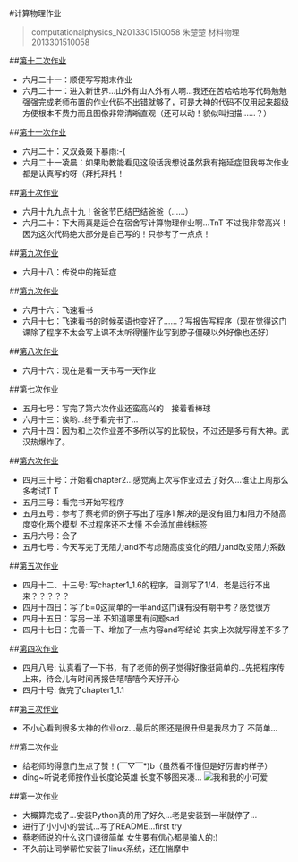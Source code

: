 #计算物理作业 
 >computationalphysics_N2013301510058
 >朱楚楚 材料物理 2013301510058
 
##[第十二次作业](https://www.zybuluo.com/double-C/note/413612) 
 * 六月二十一：顺便写写期末作业
 * 六月二十一：进入新世界…山外有山人外有人啊…我还在苦哈哈地写代码勉勉强强完成老师布置的作业代码不出错就够了，可是大神的代码不仅用起来超级方便根本不费力而且图像非常清晰直观（还可以动！貌似叫扫描……？）

##[第十一次作业](https://www.zybuluo.com/double-C/note/412733) 
 * 六月二十：又双叒叕下暴雨:-(
 * 六月二十一凌晨：如果助教能看见这段话我想说虽然我有拖延症但我每次作业都是认真写的呀（拜托拜托！
 
##[第十次作业](https://www.zybuluo.com/double-C/note/412284) 
 * 六月十九九点十九！爸爸节巴结巴结爸爸（……）
 * 六月二十：下大雨真是适合在宿舍写计算物理作业啊…TnT 不过我非常高兴！因为这次代码绝大部分是自己写的！只参考了一点点！
 
##[第九次作业](https://www.zybuluo.com/double-C/note/410082) 
 * 六月十八：传说中的拖延症

##[第九次作业](https://www.zybuluo.com/double-C/note/410082) 
 * 六月十六：飞速看书
 * 六月十七：飞速看书的时候英语也变好了……？写报告写程序（现在觉得这门课除了程序不太会写上课不太听得懂作业写到脖子僵硬以外好像也还好）
 
##[第八次作业](https://www.zybuluo.com/double-C/note/339632) 
 * 六月十六：现在是看一天书写一天作业

##[第七次作业](https://www.zybuluo.com/double-C/note/406861)
 * 五月七号：写完了第六次作业还蛮高兴的　接着看棒球
 * 六月十三：诶哟…终于看完书了…
 * 六月十四：因为和上次作业差不多所以写的比较快，不过还是多亏有大神。武汉热爆炸了。
 
##[第六次作业](https://www.zybuluo.com/double-C/note/365036)
 * 四月三十号：开始看chapter2…感觉离上次写作业过去了好久…谁让上周那么多考试T T
 * 五月三号：看完书开始写程序
 * 五月五号：参考了蔡老师的例子写出了程序1 解决的是没有阻力和阻力不随高度变化两个模型 不过程序还不太懂 不会添加曲线标签
 * 五月六号：会了 
 * 五月七号：今天写完了无阻力and不考虑随高度变化的阻力and改变阻力系数
 
##[第五次作业](https://www.zybuluo.com/double-C/note/345158) 
*  四月十二、十三号: 写chapter1_1.6的程序，目测写了1/4，老是运行不出来？？？？？
*  四月十四日：写了b=0这简单的一半and这门课有没有期中考？感觉很方
*  四月十五日：写另一半 不知道哪里有问题sad
*  四月十七日：完善一下、增加了一点内容and写结论 其实上次就写得差不多了 

##[第四次作业](https://www.zybuluo.com/double-C/note/339637)
*  四月八号: 认真看了一下书，有了老师的例子觉得好像挺简单的…先把程序传上来，待会儿有时间再报告嘻嘻嘻今天好开心
*  四月十号: 做完了chapter1_1.1

##[第三次作业](https://github.com/zhuchuchu/computationalphysics_N2013301510058/blob/master/homework03.md)
*  不小心看到很多大神的作业orz…最后的图还是很丑但是我尽力了 不简单…


##第二次作业
*  给老师的得意门生点了赞！(￣▽￣*)b（虽然看不懂但是好厉害的样子）
*  ding~听说老师按作业长度论英雄 长度不够图来凑…
 ![我和我的小可爱](https://github.com/zhuchuchu/computationalphysics_N2013301510058/blob/master/img_2607_recompress.jpg)

##第一次作业
*  大概算完成了…安装Python真的用了好久…老是安装到一半就停了…
*  进行了小小小的尝试…写了README…first try
*  蔡老师说的什么这门课很简单 女生要有信心都是骗人的:)
*  不久前让同学帮忙安装了linux系统，还在揣摩中




